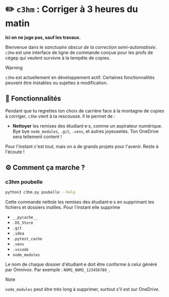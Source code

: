 # ✏️ `c3hm` : Corriger à 3 heures du matin

**Ici on ne juge pas, sauf les travaux.**

Bienvenue dans le *sanctuaire obscur de la correction semi-automatisée*.
`c3hm` est une interface de ligne de commande conçue pour les profs de cégep qui
veulent survivre à la tempête de copies.

> [!WARNING]
> `c3hm` est actuellement en développement actif. Certaines
> fonctionnalités peuvent être instables ou sujettes à modification.

## 🧰 Fonctionnalités

Pendant que tu regrettes ton choix de carrière face à la montagne de
copies à corriger, `c3hm` vient à ta rescousse. Il te permet de :

- **Nettoyer** les remises des étudiant·e·s, comme un aspirateur numérique. Bye bye
  `node_modules`, `.git`, `.venv`, et autres joyeusetés. Ton OneDrive sera tellement content !

Pour l'instant c'est tout, mais on a de grands projets pour l'avenir. Reste à l'écoute !

## ⚙️ Comment ça marche ?

### c3hm poubelle

```bash
python3 c3hm.py poubelle --help
```

Cette commande nettoie les remises des étudiant·e·s en supprimant les fichiers et
dossiers inutiles. Pour l'instant elle supprime

- `__pycache__`
- `.DS_Store`
- `.git`
- `.idea`
- `.pytest_cache`
- `.venv`
- `.vscode`
- `node_modules`

Le nom de chaque dossier d'étudiant·e doit être conforme à celui
généré par Omnivox. Par exemple : `NOM1_NOM2_123456789_`.

> [!NOTE]
> `node_modules` peut être très long à supprimer, surtout s'il est sur OneDrive.